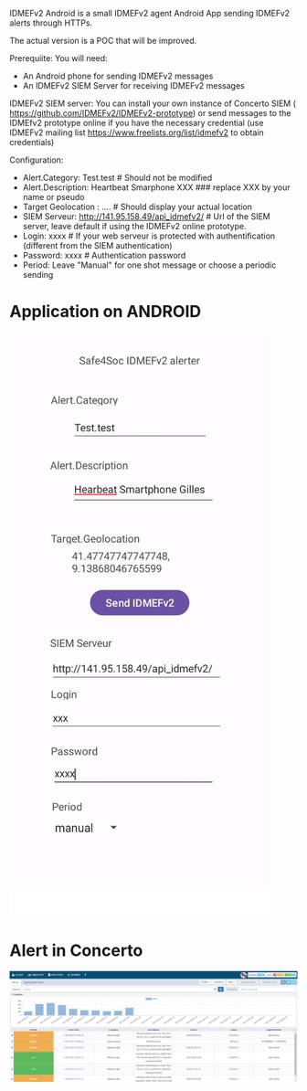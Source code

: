 IDMEFv2 Android is a small IDMEFv2 agent Android App sending IDMEFv2 alerts through HTTPs.

The actual version is a POC that will be improved.

Prerequiite:
You will need:
- An Android phone for sending IDMEFv2 messages
- An IDMEFv2 SIEM Server for receiving IDMEFv2 messages

IDMEFv2 SIEM server: You can install your own instance of Concerto SIEM ( https://github.com/IDMEFv2/IDMEFv2-prototype) or send messages to the IDMEfv2 prototype online if you have the necessary credential (use IDMEFv2 mailing list https://www.freelists.org/list/idmefv2 to obtain credentials)

Configuration:
- Alert.Category: Test.test     # Should not be modified
- Alert.Description: Heartbeat Smarphone XXX     ### replace XXX by your name or pseudo
- Target Geolocation : ....   # Should display your actual location
- SIEM Serveur: http://141.95.158.49/api_idmefv2/    # Url of the SIEM server, leave default if using the IDMEFv2 online prototype.
- Login: xxxx # If your web serveur is protected with authentification (different from the SIEM authentication)
- Password: xxxx # Authentication password
- Period: Leave "Manual" for one shot message or choose a periodic sending

# Application on ANDROID

![screenshot](docs/android.jpeg)

# Alert in Concerto

![screenshot_alert_state](docs/example.png)
